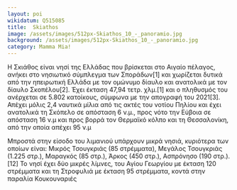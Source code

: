 ```yaml
---
layout: poi
wikidatum: Q515085
title:  Skiathos
image: /assets/images/512px-Skiathos_10_-_panoramio.jpg
background: /assets/images/512px-Skiathos_10_-_panoramio.jpg
category: Mamma Mia!
---
```


<p>Η Σκιάθος είναι νησί της Ελλάδας που βρίσκεται στο Αιγαίο πέλαγος, ανήκει στο νησιωτικό σύμπλεγμα των Σποράδων[1] και χωρίζεται δυτικά από την ηπειρωτική Ελλάδα με τον ομώνυμο δίαυλο και ανατολικά με τον δίαυλο Σκοπέλου[2]. Έχει έκταση 47,94 τετρ. χλμ.[1] και ο πληθυσμός του ανέρχεται σε 5.802 κατοίκους, σύμφωνα με την απογραφή του 2021[3]. Απέχει μόλις 2,4 ναυτικά μίλια από τις ακτές του νοτίου Πηλίου και έχει ανατολικά τη Σκόπελο σε απόσταση 6 ν.μ., προς νότο την Εύβοια σε απόσταση 16 ν.μ και προς βορρά τον Θερμαϊκό κόλπο και τη Θεσσαλονίκη, από την οποία απέχει 95 ν.μ</p>




<p>Μπροστά στην είσοδο του λιμανιού υπάρχουν μικρά νησιά, κυριότερα των οποίων είναι: Μικρός Τσουγκριάς (85 στρέμματα), Μεγάλος Τσουγκριάς (1.225 στρ.), Μαραγκός (85 στρ.), Άρκος (450 στρ.), Ασπρόνησο (190 στρ.).[12] Το νησί έχει δύο μικρές λίμνες, του Αγίου Γεωργίου με έκταση 120 στρέμματα και τη Στροφυλιά με έκταση 95 στρέμματα, κοντά στην παραλία Κουκουναριές</p>

